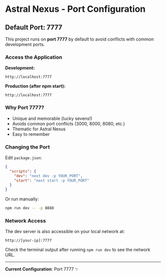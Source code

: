 # Astral Nexus - Port Configuration

## Default Port: 7777

This project runs on **port 7777** by default to avoid conflicts with common development ports.

### Access the Application

**Development:**
```
http://localhost:7777
```

**Production (after npm start):**
```
http://localhost:7777
```

### Why Port 7777?

- Unique and memorable (lucky sevens!)
- Avoids common port conflicts (3000, 8000, 8080, etc.)
- Thematic for Astral Nexus
- Easy to remember

### Changing the Port

Edit `package.json`:
```json
{
  "scripts": {
    "dev": "next dev -p YOUR_PORT",
    "start": "next start -p YOUR_PORT"
  }
}
```

Or run manually:
```bash
npm run dev -- -p 8888
```

### Network Access

The dev server is also accessible on your local network at:
```
http://[your-ip]:7777
```

Check the terminal output after running `npm run dev` to see the network URL.

---

**Current Configuration**: Port 7777 ✨

